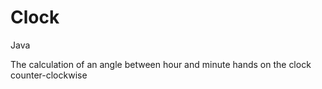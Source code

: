 # Clock

Java

The calculation of an angle between hour and minute hands on the clock counter-clockwise
